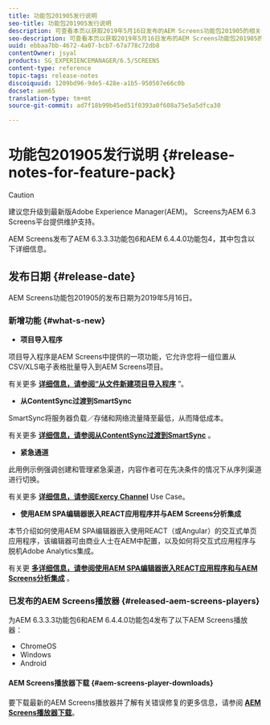 ```yaml
---
title: 功能包201905发行说明
seo-title: 功能包201905发行说明
description: 可查看本页以获取2019年5月16日发布的AEM Screens功能包201905的相关信息。
seo-description: 可查看本页以获取2019年5月16日发布的AEM Screens功能包201905的相关信息。
uuid: ebbaa7bb-4672-4a07-bcb7-67a778c72db8
contentOwner: jsyal
products: SG_EXPERIENCEMANAGER/6.5/SCREENS
content-type: reference
topic-tags: release-notes
discoiquuid: 1209bd96-9de5-428e-a1b5-950507e66c0b
docset: aem65
translation-type: tm+mt
source-git-commit: ad7f18b99b45ed51f0393a0f608a75e5a5dfca30

---
```



# 功能包201905发行说明 {#release-notes-for-feature-pack}

>[!CAUTION]
>
>建议您升级到最新版Adobe Experience Manager(AEM)。 Screens为AEM 6.3 Screens平台提供维护支持。

AEM Screens发布了AEM 6.3.3.3功能包6和AEM 6.4.4.0功能包4，其中包含以下详细信息。

## 发布日期 {#release-date}

AEM Screens功能包201905的发布日期为2019年5月16日。

### 新增功能 {#what-s-new}

* **项目导入程序**

项目导入程序是AEM Screens中提供的一项功能，它允许您将一组位置从CSV/XLS电子表格批量导入到AEM Screens项目。

有关更多 **[详细信息，请参阅“从文件新建项目导入程序](project-importer.md)** ”。

* **从ContentSync过渡到SmartSync**

SmartSync将服务器负载／存储和网络流量降至最低，从而降低成本。

有关更多 **[详细信息，请参阅从ContentSync过渡到SmartSync](smartsync.md)** 。

* **紧急通道**

此用例示例强调创建和管理紧急渠道，内容作者可在先决条件的情况下从序列渠道进行切换。

有关更多 **[详细信息，请参阅Exercy Channel](emergency-channel.md)** Use Case。

* **使用AEM SPA编辑器嵌入REACT应用程序并与AEM Screens分析集成**

本节介绍如何使用AEM SPA编辑器嵌入使用REACT（或Angular）的交互式单页应用程序，该编辑器可由商业人士在AEM中配置，以及如何将交互式应用程序与脱机Adobe Analytics集成。

有关更 **[多详细信息，请参阅使用AEM SPA编辑器嵌入REACT应用程序和与AEM Screens分析集成](embedding-react-app.md)** 。

### 已发布的AEM Screens播放器 {#released-aem-screens-players}

为AEM 6.3.3.3功能包6和AEM 6.4.4.0功能包4发布了以下AEM Screens播放器：

* ChromeOS
* Windows
* Android

#### AEM Screens播放器下载 {#aem-screens-player-downloads}

要下载最新的AEM Screens播放器并了解有关错误修复的更多信息，请参阅 **[AEM Screens播放器下载](https://download.macromedia.com/screens/)**。
